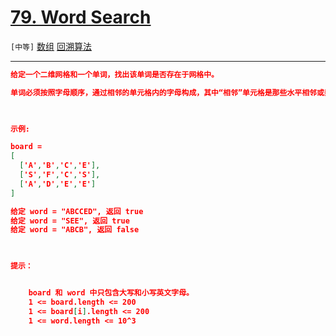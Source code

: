 # [79. Word Search](https://leetcode-cn.com/problems/word-search/)

`[中等]` [数组](https://leetcode-cn.com/tag/array/) [回溯算法](https://leetcode-cn.com/tag/backtracking/)

---

```json
给定一个二维网格和一个单词，找出该单词是否存在于网格中。

单词必须按照字母顺序，通过相邻的单元格内的字母构成，其中“相邻”单元格是那些水平相邻或垂直相邻的单元格。同一个单元格内的字母不允许被重复使用。

 

示例:

board =
[
  ['A','B','C','E'],
  ['S','F','C','S'],
  ['A','D','E','E']
]

给定 word = "ABCCED", 返回 true
给定 word = "SEE", 返回 true
给定 word = "ABCB", 返回 false

 

提示：


	board 和 word 中只包含大写和小写英文字母。
	1 <= board.length <= 200
	1 <= board[i].length <= 200
	1 <= word.length <= 10^3


```

